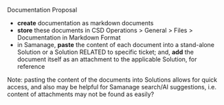 Documentation Proposal



* **create** documentation as markdown documents
* **store** these documents in CSD Operations > General > Files > Documentation in Markdown Format
* in Samanage, **paste** the content of each document into a stand-alone Solution or a Solution RELATED to specific ticket; and, **add** the document itself as an attachment to the applicable Solution, for reference



Note: pasting the content of the documents into Solutions allows for quick access, and also may be helpful for Samanage search/AI suggestions, i.e. content of attachments may not be found as easily?

